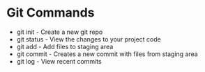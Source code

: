 # Git Commands

- git init - Create a new git repo
- git status - View the changes to your project code
- git add - Add files to staging area
- git commit - Creates a new commit with files from staging area
- git log - View recent commits
